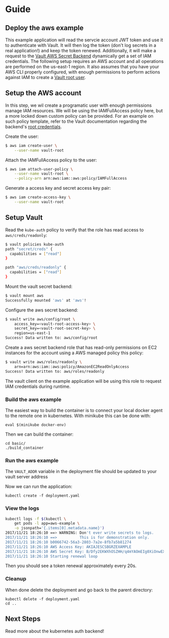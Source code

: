 # Guide


## Deploy the aws example

This example application will read the servcie account JWT token and use it to
authenticate with Vault. It will then log the token (don't log secrets in a real
application!) and keep the token renewed. Additionally, it will make a request
to the [Vault AWS Secret Backend][vault-aws-secret-backend] dynamically get a
set of IAM credentials. The following setup requires an AWS account and all
operations are performed on the us-east-1 region. It also assumes that you have
your AWS CLI properly configured, with enough permissions to perform actions
against IAM to create a [Vault root user][vault-aws-root-creds].

## Setup the AWS account

In this step, we wil create a programatic user with enough permissions manage
IAM resources. We will be using the IAMFullAccess policy here, but a more locked
down custom policy can be provided. For an example on such policy template,
refer to the Vault documentation regarding the backend's
[root credentials][vault-aws-root-creds].

Create the user:

```sh
$ aws iam create-user \
    --user-name vault-root
```

Attach the IAMFullAccess policy to the user:

```sh
$ aws iam attach-user-policy \
    --user-name vault-root \
    --policy-arn arn:aws:iam::aws:policy/IAMFullAccess
```

Generate a access key and secret access key pair:

```sh
$ aws iam create-access-key \
    --user-name vault-root
```

## Setup Vault

Read the `kube-auth` policy to verify that the role has read access to `aws/creds/readonly`:

```sh
$ vault policies kube-auth
path "secret/creds" {
  capabilities = ["read"]
}

path "aws/creds/readonly" {
  capabilities = ["read"]
}
```

Mount the vault secret backend:

```sh
$ vault mount aws
Successfully mounted 'aws' at 'aws'!
```

Configure the aws secret backend:

```sh
$ vault write aws/config/root \
    access_key=<vault-root-access-key> \
    secret_key=<vault-root-secret-key> \
    region=us-east-1
Success! Data written to: aws/config/root
```

Create a aws secret backend role that has read-only permissions on EC2 instances
for the account using a AWS managed policy this policy:

```sh
$ vault write aws/roles/readonly \
    arn=arn:aws:iam::aws:policy/AmazonEC2ReadOnlyAccess
Success! Data written to: aws/roles/readonly
```

The vault client on the example application will be using this role to request
IAM credentials during runtime.

### Build the aws example

The easiest way to build the container is to connect your local docker agent
to the remote one in kubernetes. With minikube this can be done with:

```
eval $(minikube docker-env)
```

Then we can build the container:
```
cd basic/
./build_container
```

### Run the aws example

The `VAULT_ADDR` variable in the deployment file should be updated to your vault
server address

Now we can run the application:

```
kubectl create -f deployment.yaml
```

### View the logs

```sh
kubectl logs -f $(kubectl \
    get pods -l app=aws-example \
    -o jsonpath='{.items[0].metadata.name}')
2017/11/21 18:26:10 ==> WARNING: Don't ever write secrets to logs.
2017/11/21 18:26:10 ==>          This is for demonstration only.
2017/11/21 18:26:10 b0066742-56a3-2803-7a2e-8fb7a5b81274
2017/11/21 18:26:10 AWS Access Key: AKIAJESCSBGRZEXAMPLE
2017/11/21 18:26:10 AWS Secret Key: B/Dfy2EKWXhOSZHH/q4mYAOmEIg0XiOnwEXAMPLE
2017/11/21 18:26:10 Starting renewal loop
```

Then you should see a token renewal approximately every 20s.

### Cleanup 

When done delete the deployment and go back to the parent directory:

```
kubectl delete -f deployment.yaml
cd ..
```

[vault-aws-secret-backend]: https://www.vaultproject.io/docs/secrets/aws/index.html
[vault-aws-root-creds]: https://www.vaultproject.io/docs/secrets/aws/index.html#root-credentials-for-dynamic-iam-users

## Next Steps

Read more about the kubernetes auth backend!